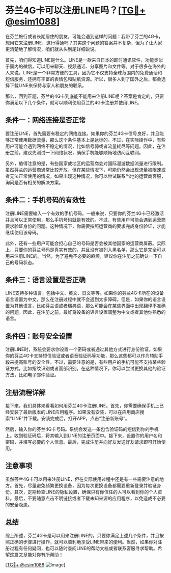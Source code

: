 # 芬兰4G卡可以注册LINE吗？[[TG💪+ @esim1088](https://t.me/s/esim1088)]

在芬兰旅行或者长期居住的朋友，可能会遇到这样的问题：我带了芬兰的4G卡，想用它来注册LINE，这行得通吗？其实这个问题的答案并不复杂，但为了让大家更清楚地了解情况，咱们就从头到尾详细说说。

首先，咱们得知道LINE是什么。LINE是一款来自日本的即时通讯软件，功能类似于国内的微信，可以用来聊天、视频通话、分享图片和文件等。对于很多在海外的人来说，LINE是一个非常方便的工具，因为它不仅支持全球范围内的免费通话和短信服务，还拥有丰富的表情包和贴纸资源。所以，很多人到了国外之后，都会选择下载LINE来保持与家人和朋友的联系。

那么，回到正题，芬兰的4G卡到底能不能用来注册LINE呢？答案是肯定的，只要你满足以下几个条件，就可以顺利使用芬兰的4G卡注册并使用LINE。

## 条件一：网络连接是否正常

要注册LINE，首先需要有稳定的网络连接。如果你的芬兰4G卡信号良好，并且能够正常使用数据流量，那么这个条件基本上是达标的。不过，在实际操作中，有些用户可能会遇到网络不稳定的情况，比如信号弱或者流量耗尽等问题。因此，在注册之前，建议先测试一下网络状况，确保手机能够顺畅地访问互联网。

另外，值得注意的是，有些国家或地区的运营商会对国际漫游数据流量进行限制。虽然芬兰的运营商通常比较开放，但在某些情况下，可能仍然会出现流量被限速或者无法正常使用的情况。如果出现这种情况，你可以尝试联系当地的运营商客服，询问是否有相关的解决方案。

## 条件二：手机号码的有效性

注册LINE需要输入一个有效的手机号码。一般来说，只要你的芬兰4G卡已经激活并且可以正常使用，那么手机号码就是有效的。不过，有些用户可能会遇到运营商要求验证身份的问题。这种情况下，你需要按照运营商的要求完成身份验证，才能继续使用该号码。

此外，还有一些用户可能会担心自己的号码是否会被其他国家的运营商屏蔽。实际上，只要你的芬兰号码是真实有效的，并且没有被列入黑名单，那么它是完全可以用来注册LINE的。当然，为了避免不必要的麻烦，建议你在注册之前确认一下自己的号码状态。

## 条件三：语言设置是否正确

LINE支持多种语言，包括中文、英文、日文等等。如果你的芬兰4G卡所在的设备语言设置为中文，那么在注册过程中就不会遇到太多障碍。但是，如果你的语言设置为其他语言，比如芬兰语或者瑞典语，那么可能会在某些界面中出现翻译不准确的问题。因此，在注册之前，最好将设备的语言设置调整为中文或者其他你熟悉的语言。

## 条件四：账号安全设置

注册LINE时，系统会要求你设置一个密码或者通过其他方式进行身份验证。如果你的芬兰4G卡支持短信验证或者语音验证码等功能，那么这些都可以作为辅助手段来提高账号的安全性。不过，需要注意的是，有些用户的手机可能不支持某些验证方式，比如指纹识别或者面部识别。在这种情况下，你可以尝试更换其他的验证方法，比如电子邮件验证。

## 注册流程详解

接下来，我们具体来看看如何用芬兰4G卡注册LINE。首先，你需要确保手机上已经安装了最新版本的LINE应用程序。如果没有安装，可以在应用商店搜索“LINE”并下载。安装完成后，打开APP，点击“注册新账号”。

然后，输入你的芬兰4G卡号码。系统会发送一条包含验证码的短信到你的手机上。收到验证码后，将其输入到LINE的注册页面中。接下来，设置你的用户名和密码，并填写必要的个人信息。最后，完成注册并向好友发送好友请求即可开始使用。

## 注意事项

虽然芬兰4G卡可以用来注册LINE，但在实际使用过程中还是有一些需要注意的地方。首先，尽量避免频繁更换设备，因为每次更换设备都需要重新登录并验证身份。其次，定期检查LINE的隐私设置，确保只有你信任的人可以看到你的个人资料。最后，不要随意点击不明链接或者下载未知来源的应用程序，以免造成不必要的安全隐患。

## 总结

综上所述，芬兰4G卡是可以用来注册LINE的，只要你满足上述几个条件，并且按照正确的步骤进行操作，就可以顺利地享受LINE带来的便利。当然，如果你对注册过程有任何疑问，也可以随时查阅LINE的帮助文档或者联系客服寻求帮助。希望这篇文章能对你有所帮助！

[[TG💪+ @esim1088](https://t.me/s/esim1088) ![Image](https://i.postimg.cc/4NQfJmqS/Snipaste-2025-05-13-00-14-12.png)]